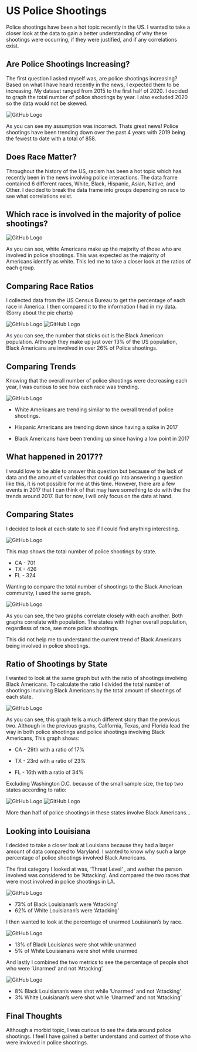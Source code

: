 # US Police Shootings

Police shootings have been a hot topic recently in the US. I wanted to take a closer look at the data to gain a better understanding of why these shootings were occurring, if they were justified, and if any correlations exist. 

## Are Police Shootings Increasing?

The first question I asked myself was, are police shootings increasing? Based on what I have heard recently in the news, I expected them to be increasing. My dataset ranged from 2015 to the first half of 2020. I decided to graph the total number of police shootings by year. I also excluded 2020 so the data would not be skewed.

![GitHub Logo](./images/shootings_per_year.png)

As you can see my assumption was incorrect. Thats great news! Police shootings have been trending down over the past 4 years with 2019 being the fewest to date with a total of 858.


## Does Race Matter?

Throughout the history of the US, racism has been a hot topic which has recently been in the news involving police interactions. The data frame contained 6 different races, White, Black, Hispanic, Asian, Native, and Other. I decided to break the data frame into groups depending on race to see what correlations exist.

## Which race is involved in the majority of police shootings? 

![GitHub Logo](./images/shootings_by_race.png)

As you can see, white Americans make up the majority of those who are involved in police shootings. This was expected as the majority of Americans identify as white. This led me to take a closer look at the ratios of each group.

## Comparing Race Ratios

I collected data from the US Census Bureau to get the percentage of each race in America. I then compared it to the information I had in my data. 
(Sorry about the pie charts)


![GitHub Logo](./images/population_pie.png)
![GitHub Logo](./images/race_pie.png)

As you can see, the number that sticks out is the Black American population. Although they make up just over 13% of the US population, Black Americans are involved in over 26% of Police shootings.

## Comparing Trends

Knowing that the overall number of police shootings were decreasing each year, I was curious to see how each race was trending. 

![GitHub Logo](./images/shootings_per_year_race.png)

* White Americans are trending similar to the overall trend of police shootings. 

* Hispanic Americans are trending down since having a spike in 2017

* Black Americans have been trending up since having a low point in 2017

## What happened in 2017??

I would love to be able to answer this question but because of the lack of data and the amount of variables that could go into answering a question like this, it is not possible for me at this time. However, there are a few events in 2017 that I can think of that may have something to do with the the trends around 2017. But for now, I will only focus on the data at hand.

## Comparing States

I decided to look at each state to see if I could find anything interesting.

![GitHub Logo](./images/state_map.png)

This map shows the total number of police shootings by state.  

* CA - 701 
* TX - 426
* FL - 324 

Wanting to compare the total number of shootings to the Black American community, I used the same graph.

![GitHub Logo](./images/map_black_shootings.png)

As you can see, the two graphs correlate closely with each another. Both graphs correlate with population. The states with higher overall population, regardless of race, see more police shootings. 

This did not help me to understand the current trend of Black Americans being involved in police shootings.

##  Ratio of Shootings by State

I wanted to look at the same graph but with the ratio of shootings involving Black Americans. To calculate the ratio I divided the total number of shootings involving Black Americans by the total amount of shootings of each state.

![GitHub Logo](./images/map_black_ratio.png)

As you can see, this graph tells a much different story than the previous two. Although in the previous graphs, California, Texas, and Florida lead the way in both police shootings and police shootings involving Black Americans, This graph shows:

* CA - 29th with a ratio of 17%

* TX - 23rd with a ratio of 23%

* FL - 16th with a ratio of 34%

Excluding Washington D.C. because of the small sample size, the top two states according to ratio:

![GitHub Logo](./images/md_ratio_donut.png)
![GitHub Logo](./images/la_ratio_donut.png)


More than half of police shootings in these states involve Black Americans…

## Looking into Louisiana

I decided to take a closer look at Louisiana because they had a larger amount of data compared to Maryland. I wanted to know why such a large percentage of police shootings involved Black Americans.

The first category I looked at was, ‘Threat Level’ , and wether the person involved was considered to be ‘Attacking’. And compared the two races that were most involved in police shootings in LA.

![GitHub Logo](./images/la_attacking_bar.png)

* 73% of Black Louisianan’s were ‘Attacking’  
* 62% of White Louisianan’s were ‘Attacking’

I then wanted to look at the percentage of unarmed Louisianan’s by race.

![GitHub Logo](./images/la_unarmed_bar.png)

* 13% of Black Louisianas were shot while unarmed 
* 5% of White Louisianans were shot while unarmed 

And lastly I combined the two metrics to see the percentage of people shot who were ‘Unarmed’ and not ‘Attacking’.

![GitHub Logo](./images/la_unarmed&not_attacking_bar.png)

* 8% Black Louisianan’s were shot while  ‘Unarmed’ and not ‘Attacking’
* 3% White Louisianan’s were shot while  ‘Unarmed’ and not ‘Attacking’ 

## Final Thoughts

Although a morbid topic, I was curious to see the data around police shootings. I feel I have gained a better understand and context of those who were invloved in police shootings. 


